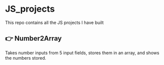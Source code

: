 # JS_projects

This repo contains all the JS projects I have built

## 👉 Number2Array
Takes number inputs from 5 input fields, stores them in an array, and shows the numbers stored.
